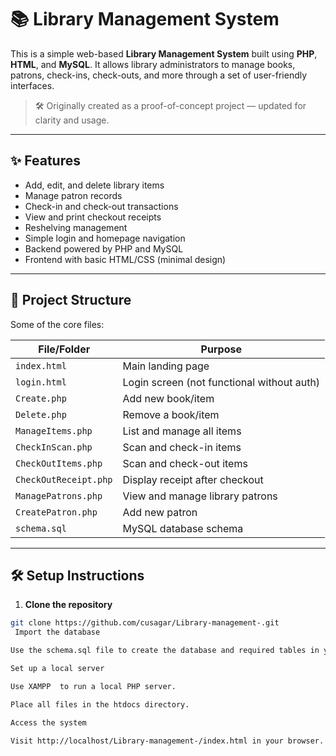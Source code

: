 # 📚 Library Management System

This is a simple web-based **Library Management System** built using **PHP**, **HTML**, and **MySQL**. It allows library administrators to manage books, patrons, check-ins, check-outs, and more through a set of user-friendly interfaces.

> 🛠️ Originally created as a proof-of-concept project — updated for clarity and usage.

---

## ✨ Features

- Add, edit, and delete library items
- Manage patron records
- Check-in and check-out transactions
- View and print checkout receipts
- Reshelving management
- Simple login and homepage navigation
- Backend powered by PHP and MySQL
- Frontend with basic HTML/CSS (minimal design)

---

## 📁 Project Structure

Some of the core files:

| File/Folder           | Purpose                                |
|-----------------------|----------------------------------------|
| `index.html`          | Main landing page                      |
| `login.html`          | Login screen (not functional without auth) |
| `Create.php`          | Add new book/item                      |
| `Delete.php`          | Remove a book/item                     |
| `ManageItems.php`     | List and manage all items              |
| `CheckInScan.php`     | Scan and check-in items                |
| `CheckOutItems.php`   | Scan and check-out items               |
| `CheckOutReceipt.php` | Display receipt after checkout         |
| `ManagePatrons.php`   | View and manage library patrons        |
| `CreatePatron.php`    | Add new patron                         |
| `schema.sql`          | MySQL database schema                  |

---

## 🛠️ Setup Instructions

1. **Clone the repository**

```bash
git clone https://github.com/cusagar/Library-management-.git
 Import the database

Use the schema.sql file to create the database and required tables in your MySQL server.

Set up a local server

Use XAMPP  to run a local PHP server.

Place all files in the htdocs directory.

Access the system

Visit http://localhost/Library-management-/index.html in your browser.
